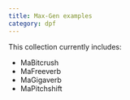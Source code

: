 ```yaml
---
title: Max-Gen examples
category: dpf
---
```

This collection currently includes:
- MaBitcrush
- MaFreeverb
- MaGigaverb
- MaPitchshift
